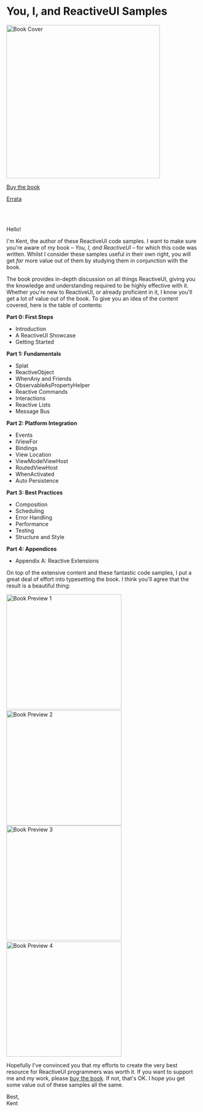 # You, I, and ReactiveUI Samples

<img src="Host.WPF/Resources/BookCover.png" alt="Book Cover" width="400"/>

[Buy the book](https://kent-boogaart.com/you-i-and-reactiveui/)

[Errata](Errata.md)

<br />
<br />

Hello!

I'm Kent, the author of these ReactiveUI code samples.  I want to make sure you're aware of my book &#x2013; _You, I, and ReactiveUI_ &#x2013; for which this code was written. Whilst I consider these samples useful in their own right, you will get _far_ more value out of them by studying them in conjunction with the book.

The book provides in-depth discussion on all things ReactiveUI, giving you the knowledge and understanding required to be highly effective with it. Whether you're new to ReactiveUI, or already proficient in it, I know you'll get a lot of value out of the book. To give you an idea of the content covered, here is the table of contents:

**Part 0: First Steps**
* Introduction
* A ReactiveUI Showcase
* Getting Started

**Part 1: Fundamentals**
* Splat
* ReactiveObject
* WhenAny and Friends
* ObservableAsPropertyHelper
* Reactive Commands
* Interactions
* Reactive Lists
* Message Bus

**Part 2: Platform Integration**
* Events
* IViewFor
* Bindings
* View Location
* ViewModelViewHost
* RoutedViewHost
* WhenActivated
* Auto Persistence

**Part 3: Best Practices**
* Composition
* Scheduling
* Error Handling
* Performance
* Testing
* Structure and Style

**Part 4: Appendices**
* Appendix A: Reactive Extensions

On top of the extensive content and these fantastic code samples, I put a great deal of effort into typesetting the book. I think you'll agree that the result is a beautiful thing:

<img src="Host.WPF/Resources/BookPreview1.png" alt="Book Preview 1" width="300"/>&nbsp;&nbsp;&nbsp;<img src="Host.WPF/Resources/BookPreview2.png" alt="Book Preview 2" width="300"/>
<br />
<img src="Host.WPF/Resources/BookPreview3.png" alt="Book Preview 3" width="300"/>&nbsp;&nbsp;&nbsp;<img src="Host.WPF/Resources/BookPreview4.png" alt="Book Preview 4" width="300"/>

Hopefully I've convinced you that my efforts to create the very best resource for ReactiveUI programmers was worth it. If you want to support me and my work, please [buy the book](https://kent-boogaart.com/you-i-and-reactiveui/). If not, that's OK. I hope you get some value out of these samples all the same.

Best,<br />
Kent